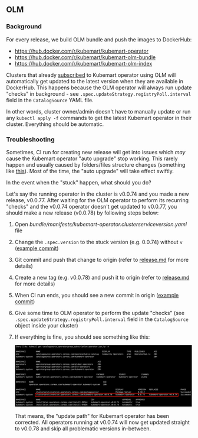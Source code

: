 ## OLM

### Background

For every release, we build OLM bundle and push the images to DockerHub:

- https://hub.docker.com/r/kubemart/kubemart-operator
- https://hub.docker.com/r/kubemart/kubemart-olm-bundle
- https://hub.docker.com/r/kubemart/kubemart-olm-index

Clusters that already [subscribed](olm-manifests.yaml) to Kubemart operator using OLM will automatically get updated to the latest version when they are available in DockerHub. This happens because the OLM operator will always run update "checks" in background - see `.spec.updateStrategy.registryPoll.interval` field in the `CatalogSource` YAML file.

In other words, cluster owner/admin doesn't have to manually update or run any `kubectl apply -f` commands to get the latest Kubemart operator in their cluster. Everything should be automatic.

### Troubleshooting

Sometimes, CI run for creating new release will get into issues which _may_ cause the Kubemart operator "auto upgrade" stop working. This rarely happen and usually caused by folders/files structure changes (something like [this](https://github.com/kubemart/kubemart-operator/pull/8)). Most of the time, the "auto upgrade" will take effect swiftly.

In the event when the "stuck" happen, what should you do?

Let's say the running operator in the cluster is v0.0.74 and you made a new release, v0.0.77. After waiting for the OLM operator to perform its recurring "checks" and the v0.0.74 operator doesn't get updated to v0.0.77, you should make a new release (v0.0.78) by following steps below:

1. Open _bundle/manifests/kubemart-operator.clusterserviceversion.yaml_ file

2. Change the `.spec.version` to the stuck version (e.g. 0.0.74) without `v` ([example commit](https://github.com/kubemart/kubemart-operator/commit/45b0617648120a73cefceb7a2d5a96147a6762dc))

3. Git commit and push that change to origin (refer to [release.md](release.md) for more details)

4. Create a new tag (e.g. v0.0.78) and push it to origin (refer to [release.md](release.md) for more details)

5. When CI run ends, you should see a new commit in origin ([example commit](https://github.com/kubemart/kubemart-operator/commit/7036aa5e2c40811962881a9c47942ca6af7abdd5))

6. Give some time to OLM operator to perform the update "checks" (see `.spec.updateStrategy.registryPoll.interval` field in the `CatalogSource` object inside your cluster)

7. If everything is fine, you should see something like this:

    ![](docs/images/olm-fix-stuck-version.png)

    That means, the "update path" for Kubemart operator has been corrected. All operators running at v0.0.74 will now get updated straight to v0.0.78 and skip all problematic versions in-between.
